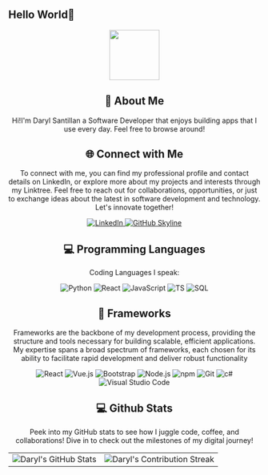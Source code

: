 ## Hello World👋
<div id="header" align="center">
  <img src="https://media.giphy.com/media/M9gbBd9nbDrOTu1Mqx/giphy.gif" width="100"/>
</div>
<div align="center">
    <h2>🚀 About Me</h2>
    <p>Hi!I'm Daryl Santillan a Software Developer that enjoys building apps that I use every day. Feel free to browse around!</p>
</div>
<div align="center">
<h2 align="center" class="section-heading">🌐 Connect with Me</h2>
<p> To connect with me, you can find my professional profile and contact details on LinkedIn, or explore more about my projects and interests through my Linktree. Feel free to reach out for collaborations, opportunities, or just to exchange ideas about the latest in software development and technology. Let's innovate together! </p>
<div align="center">
  <a href="https://www.linkedin.com/in/jdsantil">
    <img src="https://img.shields.io/badge/Daryl Santillan-0077B5?style=for-the-badge&logo=linkedin&logoColor=white" alt="LinkedIn"/>
  </a>
<a href="https://github.com/daryl101114" target="_blank">
    <img src="https://img.shields.io/badge/View%20on%20GitHub-181717.svg?&style=for-the-badge&logo=github&logoColor=white" alt="GitHub Skyline"/>
</a>
</div>

<h2 align="center" class="section-heading">💻 Programming Languages</h2>
<p> Coding Languages I speak:</p>
<div align="center">
  <img src="https://img.shields.io/badge/Python-3776AB?style=for-the-badge&logo=python&logoColor=white" alt="Python"/>
  <img src="https://img.shields.io/badge/C SHARP-512BD4?style=for-the-badge&logo=c&logoColor=white" alt="React"/>
  <img src="https://img.shields.io/badge/JavaScript-F7DF1E?style=for-the-badge&logo=javascript&logoColor=black" alt="JavaScript"/>
  <img src="https://img.shields.io/badge/TypeScript-3178C6?style=for-the-badge&logo=typescript&logoColor=white" alt="TS"/>
  <img src="https://img.shields.io/badge/SQL-FA7343?style=for-the-badge&logo=sqlite&logoColor=white" alt="SQL"/>


<h2 align="center" class="section-heading">🔧 Frameworks</h2>
<p>Frameworks are the backbone of my development process, providing the structure and tools necessary for building scalable, efficient applications. My expertise spans a broad spectrum of frameworks, each chosen for its ability to facilitate rapid development and deliver robust functionality</p>
<div align="center">
  <img src="https://img.shields.io/badge/React-20232A?style=for-the-badge&logo=react&logoColor=61DAFB" alt="React"/>
  <img src="https://img.shields.io/badge/Vue.js-4FC08D?style=for-the-badge&logo=vuedotjs&logoColor=white" alt="Vue.js"/>
  <img src="https://img.shields.io/badge/Tailwind CSS-06B6D4?style=for-the-badge&logo=tailwindcss&logoColor=white" alt="Bootstrap"/>
  <img src="https://img.shields.io/badge/Node.js-339933?style=for-the-badge&logo=nodedotjs&logoColor=white" alt="Node.js"/>
  <img src="https://img.shields.io/badge/npm-CB3837?style=for-the-badge&logo=npm&logoColor=white" alt="npm"/>
  <img src="https://img.shields.io/badge/Git-F05032?style=for-the-badge&logo=git&logoColor=white" alt="Git"/>
  <img src="https://img.shields.io/badge/.NET Core-007396?style=for-the-badge&logo=dotnet&logoColor=white" alt="c#" />
  <img src="https://img.shields.io/badge/Visual%20Studio%20Code-007ACC?style=for-the-badge&logo=visualstudiocode&logoColor=white" alt="Visual Studio Code"/>
</div>

<div align="center">
<h2 align="center" class="section-heading"> 💻 Github Stats</h2>
<p>Peek into my GitHub stats to see how I juggle code, coffee, and collaborations! Dive in to check out the milestones of my digital journey!</p>
 <table align="center" width="100%" height="100%" >
    <tr>
       <td><img style="border: none;" src="https://github-profile-summary-cards.vercel.app/api/cards/profile-details?username=daryl101114&theme=github_dark" alt="Daryl's GitHub Stats"/></td>   
       <td><img style="border: none;" src="https://github-readme-streak-stats.herokuapp.com/?user=daryl101114&theme=merko" alt="Daryl's Contribution Streak"/></td>
    </tr>
 </table>

 <table align="center" width="100%" height="100%" >
    <tr>
        <td><img style="border: none;" src="https://github-profile-summary-cards.vercel.app/api/cards/stats?username=daryl101114&theme=github_dark" alt="Daryl's GitHub Stats"/></td>
        <td><img style="border: none;" src="https://github-profile-summary-cards.vercel.app/api/cards/productive-time?username=daryl101114&theme=github_dark&utcOffset=10" alt="Daryl's GitHub Stats"/>
        <td><img style="border: none;" src="https://github-profile-summary-cards.vercel.app/api/cards/repos-per-language?username=daryl101114&theme=github_dark" alt="Daryl's GitHub Stats"/></td>
        <td><img style="border: none;" src="https://github-profile-summary-cards.vercel.app/api/cards/most-commit-language?username=daryl101114&theme=github_dark" alt="Daryl's GitHub Stats"/></td>
    </tr>
 </table>
</div>
<!--
**daryl101114/daryl101114** is a ✨ _special_ ✨ repository because its `README.md` (this file) appears on your GitHub profile.

Here are some ideas to get you started:

- 🔭 I’m currently working on ...
- 🌱 I’m currently learning ...
- 👯 I’m looking to collaborate on ...
- 🤔 I’m looking for help with ...
- 💬 Ask me about ...
- 📫 How to reach me: ...
- 😄 Pronouns: ...
- ⚡ Fun fact: ...
-->
